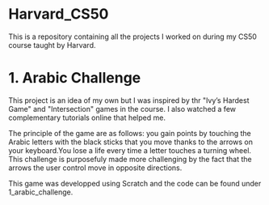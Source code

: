 # Harvard_CS50
This is a repository containing all the projects I worked on during my CS50 course taught by Harvard.

# 1. Arabic Challenge
This project is an idea of my own but I was inspired by thr "Ivy’s Hardest Game" and "Intersection" games in the course. I also watched a few complementary tutorials online that helped me. 

The principle of the game are as follows: you gain points by touching the Arabic letters with the black sticks that you move thanks to the arrows on your keyboard.You lose a life every time a letter touches a turning wheel. 
This challenge is purposefuly made more challenging by the fact that the arrows the user control move in opposite directions.

This game was developped using Scratch and the code can be found under 1_arabic_challenge. 
